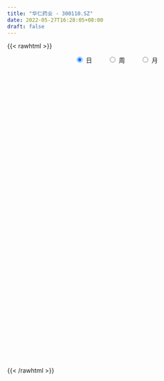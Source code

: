 ```yaml
---
title: "华仁药业 - 300110.SZ"
date: 2022-05-27T16:28:05+08:00
draft: false
---
```

{{< rawhtml >}}
    <div style="text-align: center">
        <label style="padding: 1rem;"><input style="margin-right: .5rem" type="radio" name="period" value="D" checked onclick="period_change(this)">日</label>
        <label style="padding: 1rem;"><input style="margin-right: .5rem" type="radio" name="period" value="W" onclick="period_change(this)">周</label>
        <label style="padding: 1rem;"><input style="margin-right: .5rem" type="radio" name="period" value="M" onclick="period_change(this)">月</label>
    </div>
    <div id="chart" style="height: 700px;"></div> 
    <script type="text/javascript">
        const D_v = [239775.75,204710.22,227188.89,308643.73,123635.54,141781.3,155117.7,233389.6,196494.87,201594.73,168489.38,140549.36,130354.64,120319.96,105411.0,181517.99,66980.59,90058.52,110545.6,130577.46,87090.22,70132.58,77142.86,96427.57,90685.57,78400.15,78555.32,70042.2,133762.0,93387.4,125161.6,304247.5,137841.78,105199.95,115895.4,137356.13,130511.8,77235.9,142925.6,101951.16,223913.22,134092.99,94845.17,138878.55,167305.57,123590.41,103863.52,133780.14,123197.01,87685.61,115266.85,86199.97,114049.59,114629.43,178691.03,106286.46,117092.41,103693.0,82248.5,104875.78,129831.46,102687.55,136971.45,104684.71,137171.1,82965.8,67172.53,128491.4,112661.31,93930.0,117879.87,110020.15,118483.53,94349.36,116143.75,96711.34,104625.41,134899.73,133218.69,129426.0,229822.1,365395.32,193374.78,142348.24,165680.97,97794.54,219706.17,125885.76,243194.96,190276.25,119979.78,163674.54,82328.18,114815.61,71897.67,97042.77,238252.0,211790.65,163772.49,95345.4,112381.86,107987.0,83810.14,108853.21,82978.99,84285.29,83912.88,106699.0,170908.35,103212.02,60932.43,77894.89,90902.65,68305.41,59548.04,67281.87,75845.75,75290.11,74033.21,72766.74,75354.19,147889.16,159832.36,287887.23,144593.63,99371.73,81123.97,87195.92,95850.79,144346.48,90071.43,199620.97,143589.39,97863.0,113716.4,79215.9,102682.5,90412.47,86527.99,71982.59,66693.14,66646.0,72655.0,81305.65,84898.82,98085.32,196073.96,205031.55,332876.62,172643.05,668019.4300000001,808125.0699999999,501993.99,496362.53,485702.48,634195.9399999999,745302.66,546395.48,431351.34,376468.46,305579.93,431845.19,400059.69,365574.47,760201.6,762010.8199999999,581734.41,251145.58,377620.07,284794.35,211651.13,217514.82,152064.79,167453.0,138605.0,145537.29,136965.13,196235.01,205592.12,207904.62,150550.09,120895.24,133938.24,150754.08,116167.24,208325.92,171990.82,182158.97,314377.53,202394.75,155729.36,117519.68,202884.61,232903.95,295938.11,190002.5,227197.49,240278.93,230745.69,201358.57,227562.64,220107.04,226424.58,318727.96,392109.06,549159.36,328115.48,286137.24,797003.6800000001,638615.65,351480.17,414333.0,336196.33,577795.6,415114.44,377630.93,306259.41,321672.34,225410.85,182608.71,195233.5,220105.21,215867.67,135568.42,132264.42,153937.99,253682.87,145411.87,315150.89,186367.77,173181.61,136005.57,197388.2,108947.36,90464.39,128348.41,128014.0,168232.6,131116.59,123082.11,126387.47,106212.86,89711.77,107008.36,121206.96,144144.24,185560.6,92161.0,90533.96,88942.0]
const D_histogram = [0.0,-0.008277151,-0.0155650482,-0.0313561215,-0.0362996111,-0.0360166952,-0.0317525345,-0.0200451394,-0.0188866569,-0.0090797629,-0.002622762,-0.0030523911,-0.0071307709,-0.0120024793,-0.0132596318,-0.0210896003,-0.0242844587,-0.0249894678,-0.0272308568,-0.0213211842,-0.0201364332,-0.0187384998,-0.0140466379,-0.0055896154,0.0009676856,0.005988328,0.0104071602,0.0141934268,0.0205432648,0.0185475588,0.0203178451,0.026862179,0.0283363848,0.0252145145,0.0186799208,0.0179643966,0.0106818909,0.0079370393,0.0113529842,0.0152345686,0.0210843349,0.0201548901,0.0168936828,0.0180470156,0.0110167013,0.0094112932,0.0055252293,-0.0015137146,-0.0082418496,-0.0163182206,-0.0298844838,-0.0333488935,-0.027033155,-0.0186859364,-0.0062695281,0.0023171806,0.0093244502,0.0092095833,0.0122738499,0.015865774,0.020840321,0.0238204893,0.0272546327,0.0249875867,0.0160181531,0.0128541262,0.0096363224,0.0001497652,-0.0025581392,-0.0046985919,-0.0006168719,0.0001322777,-0.0050759961,-0.0079900823,-0.0124861271,-0.0132423279,-0.0141373502,-0.0105730063,-0.0037381922,0.0003294806,0.0094687209,0.0187333396,0.0205282364,0.0226057899,0.0189564853,0.0169712071,0.0167324759,0.0137337645,0.018703696,0.0200687607,0.0133134753,-0.0020367691,-0.0098394836,-0.0226909215,-0.0271323877,-0.0228170943,-0.0138256202,-0.0048957498,0.0035385485,0.0054684371,0.0025696795,-0.0006567726,-0.0039179845,-0.0095738016,-0.0151358497,-0.0152076427,-0.0156288852,-0.0142969224,-0.0221141487,-0.0294621252,-0.027129169,-0.0219797393,-0.0223047871,-0.0202496648,-0.0154879246,-0.0111585769,-0.0060254099,0.0006325726,0.0059812859,0.009577177,0.0112259256,0.019838523,0.0233847505,0.0305362206,0.0273775409,0.0242416096,0.0212290758,0.0184034217,0.0138865506,0.0155347321,0.0145434756,0.0195748059,0.0210526683,0.0195396539,0.0136340893,0.0097211003,0.0008582218,-0.006815441,-0.0101350436,-0.0111666632,-0.0100465125,-0.0095280259,-0.0087539378,-0.0084784471,-0.0072342319,-0.0054315746,-0.0014464852,0.0056154321,0.0135846727,0.0114630569,0.0222470789,0.0443331426,0.0441645029,0.0439951128,0.0462865648,0.0524475135,0.0631439886,0.0536424167,0.0478113423,0.0310758581,0.0204375308,0.0192372938,0.0169517988,0.0070473147,0.0120158424,0.0151696378,-0.0021592069,-0.0167347828,-0.0313351521,-0.0387325004,-0.0513499004,-0.0722042557,-0.0790946413,-0.0881783825,-0.081367123,-0.0717847332,-0.056336929,-0.0378941928,-0.0267510178,-0.0302788885,-0.0293466286,-0.0268771821,-0.0222360975,-0.0215318982,-0.0181776888,-0.0088296706,-0.007043766,-0.0024170938,-0.0064577387,-0.0048553512,-0.0010653072,0.0032614886,0.0102431652,0.0172231791,0.0212442854,0.0193225327,0.0060744931,-0.0072102383,-0.0025743569,0.0041221912,0.004729943,-0.0074557575,-0.0091354126,-0.0034830336,0.0103056138,0.0316384874,0.0360878685,0.0360212744,0.0489999618,0.0521323646,0.0462575744,0.0451506123,0.0393290341,0.0352352004,0.0215095779,0.0190100245,0.0095945708,-0.0055984595,-0.0255180891,-0.0313434627,-0.0394451955,-0.0408009766,-0.0460607562,-0.0501958952,-0.0488277173,-0.049076014,-0.0591470883,-0.0664158425,-0.089902864,-0.0997828636,-0.0952834812,-0.0932772549,-0.0723046101,-0.0525041617,-0.0381857876,-0.0190325583,-0.00355319,0.0030765279,0.0133775533,0.0215801363,0.0254355712,0.0250298637,0.0270229873,0.0278008717,0.0296274558,0.0351389482,0.0253602902,0.0236836435,0.0245663868,0.0231219798]
const D_fast = [0.0,-0.0103464387,-0.021525598,-0.0451557017,-0.0591740941,-0.067895352,-0.0715693249,-0.0648732146,-0.0684363963,-0.0608994431,-0.0550981327,-0.0562908596,-0.0621519321,-0.0700242603,-0.0745963208,-0.0876986893,-0.0969646625,-0.1039170384,-0.1129661417,-0.1123867651,-0.1162361224,-0.1195228139,-0.1183426115,-0.1112829929,-0.1044837704,-0.097966046,-0.0909454238,-0.0836108005,-0.0721251463,-0.0694839625,-0.062634215,-0.0493743363,-0.0408160343,-0.037634276,-0.0394988895,-0.0357233145,-0.0403353476,-0.0410959393,-0.0348417484,-0.0271515219,-0.0160306718,-0.0119213941,-0.0109591806,-0.0052940939,-0.0095702329,-0.0088228178,-0.0113275744,-0.0187449469,-0.0275335443,-0.0396894705,-0.0607268546,-0.0725284876,-0.0729710379,-0.0692953034,-0.0584462771,-0.0492802733,-0.0399418912,-0.0377543622,-0.0316216332,-0.0240632656,-0.0138786383,-0.0049433476,0.0053044539,0.0092843046,0.0043194092,0.0043689139,0.0035601906,-0.0058889252,-0.0092363644,-0.012551465,-0.0086239631,-0.007841744,-0.0143190169,-0.0192306237,-0.0268482002,-0.030914983,-0.0353443429,-0.0344232506,-0.0285229845,-0.0243729415,-0.012866521,0.0010814326,0.0080083885,0.0157373894,0.0168272062,0.0190847298,0.0230291175,0.0234638473,0.0331097028,0.0394919577,0.036065041,0.0202056044,0.009943019,-0.0085811492,-0.0198057124,-0.0211946926,-0.0156596235,-0.0079536905,0.0013652449,0.0046622428,0.0024059051,-0.0009847402,-0.0052254482,-0.0132747157,-0.0226207263,-0.02649443,-0.0308228938,-0.0330651615,-0.046410925,-0.0611244328,-0.0655737688,-0.065919274,-0.0718205185,-0.0748278124,-0.0739380534,-0.0723983499,-0.0687715354,-0.0619554097,-0.0551113749,-0.0491211896,-0.0446659596,-0.0310937314,-0.0217013164,-0.006915791,-0.0032300855,-0.0003056144,0.0019891207,0.003764322,0.0027190886,0.0082509532,0.0108955655,0.0208205973,0.0275616267,0.0309335258,0.0284364835,0.0269537697,0.0183054466,0.0089279235,0.0030745601,-0.0007487253,-0.0021402028,-0.0040037227,-0.005418119,-0.00726224,-0.0078265829,-0.0073818192,-0.0037583511,0.0047074242,0.016072833,0.0168169814,0.0331627732,0.0663321225,0.0772046085,0.0880339966,0.1018970899,0.1211699169,0.1476523892,0.1515614214,0.1576831826,0.148716663,0.1431877184,0.1467968049,0.1487492595,0.1406066041,0.1485790923,0.1555252972,0.1376566508,0.1188973792,0.0964632219,0.0793827485,0.0539278734,0.0150224542,-0.0116415917,-0.0427699286,-0.0563004498,-0.0646642433,-0.0633006714,-0.0543314834,-0.0498760628,-0.0609736557,-0.0673780529,-0.0716279019,-0.0725458417,-0.0772246169,-0.0784148297,-0.0712742292,-0.071249266,-0.0672268674,-0.0728819469,-0.0724933972,-0.06896968,-0.063827512,-0.0542850441,-0.0429992354,-0.0336670578,-0.0307581773,-0.0424875936,-0.0575748846,-0.0535825925,-0.0458554965,-0.0440652589,-0.0581148989,-0.0620784072,-0.0572967865,-0.0409317357,-0.0116892402,0.001782108,0.0107208326,0.0359495104,0.0521150043,0.0578046078,0.0679852987,0.0719959791,0.0767109454,0.0683627174,0.0706156702,0.0635988592,0.047006214,0.0207070621,0.0070458228,-0.0109172088,-0.022473234,-0.0392482027,-0.0559323155,-0.0667710669,-0.0792883671,-0.1041462135,-0.1280189283,-0.1739816658,-0.2088073814,-0.2281288692,-0.2494419567,-0.2465454644,-0.2398710564,-0.2350991292,-0.2207040395,-0.2061129687,-0.1987141188,-0.1850687051,-0.171471088,-0.1612567603,-0.1554050019,-0.1466561314,-0.1389280291,-0.1296945811,-0.1153983516,-0.1188369371,-0.1145926729,-0.1075683328,-0.103232245]
const D_slow = [0.0,-0.0020692877,-0.0059605498,-0.0137995802,-0.022874483,-0.0318786568,-0.0398167904,-0.0448280752,-0.0495497395,-0.0518196802,-0.0524753707,-0.0532384685,-0.0550211612,-0.058021781,-0.061336689,-0.066609089,-0.0726802037,-0.0789275707,-0.0857352849,-0.0910655809,-0.0960996892,-0.1007843142,-0.1042959736,-0.1056933775,-0.1054514561,-0.1039543741,-0.101352584,-0.0978042273,-0.0926684111,-0.0880315214,-0.0829520601,-0.0762365154,-0.0691524192,-0.0628487905,-0.0581788103,-0.0536877112,-0.0510172385,-0.0490329786,-0.0461947326,-0.0423860904,-0.0371150067,-0.0320762842,-0.0278528635,-0.0233411096,-0.0205869342,-0.018234111,-0.0168528036,-0.0172312323,-0.0192916947,-0.0233712499,-0.0308423708,-0.0391795942,-0.0459378829,-0.050609367,-0.052176749,-0.0515974539,-0.0492663413,-0.0469639455,-0.0438954831,-0.0399290396,-0.0347189593,-0.028763837,-0.0219501788,-0.0157032821,-0.0116987439,-0.0084852123,-0.0060761317,-0.0060386904,-0.0066782252,-0.0078528732,-0.0080070912,-0.0079740217,-0.0092430208,-0.0112405413,-0.0143620731,-0.0176726551,-0.0212069927,-0.0238502442,-0.0247847923,-0.0247024221,-0.0223352419,-0.017651907,-0.0125198479,-0.0068684004,-0.0021292791,0.0021135227,0.0062966416,0.0097300828,0.0144060068,0.019423197,0.0227515658,0.0222423735,0.0197825026,0.0141097722,0.0073266753,0.0016224017,-0.0018340033,-0.0030579408,-0.0021733036,-0.0008061943,-0.0001637745,-0.0003279676,-0.0013074637,-0.0037009141,-0.0074848766,-0.0112867872,-0.0151940085,-0.0187682391,-0.0242967763,-0.0316623076,-0.0384445998,-0.0439395347,-0.0495157314,-0.0545781476,-0.0584501288,-0.061239773,-0.0627461255,-0.0625879823,-0.0610926608,-0.0586983666,-0.0558918852,-0.0509322544,-0.0450860668,-0.0374520117,-0.0306076264,-0.024547224,-0.0192399551,-0.0146390997,-0.011167462,-0.007283779,-0.0036479101,0.0012457914,0.0065089585,0.0113938719,0.0148023943,0.0172326693,0.0174472248,0.0157433645,0.0132096036,0.0104179378,0.0079063097,0.0055243032,0.0033358188,0.001216207,-0.000592351,-0.0019502446,-0.0023118659,-0.0009080079,0.0024881603,0.0053539245,0.0109156942,0.0219989799,0.0330401056,0.0440388838,0.055610525,0.0687224034,0.0845084006,0.0979190047,0.1098718403,0.1176408048,0.1227501876,0.127559511,0.1317974607,0.1335592894,0.13656325,0.1403556594,0.1398158577,0.135632162,0.127798374,0.1181152489,0.1052777738,0.0872267099,0.0674530495,0.0454084539,0.0250666732,0.0071204899,-0.0069637424,-0.0164372906,-0.023125045,-0.0306947672,-0.0380314243,-0.0447507198,-0.0503097442,-0.0556927187,-0.0602371409,-0.0624445586,-0.0642055001,-0.0648097735,-0.0664242082,-0.067638046,-0.0679043728,-0.0670890007,-0.0645282093,-0.0602224146,-0.0549113432,-0.05008071,-0.0485620867,-0.0503646463,-0.0510082356,-0.0499776877,-0.048795202,-0.0506591414,-0.0529429945,-0.0538137529,-0.0512373495,-0.0433277276,-0.0343057605,-0.0253004419,-0.0130504514,-0.0000173603,0.0115470333,0.0228346864,0.0326669449,0.041475745,0.0468531395,0.0516056457,0.0540042884,0.0526046735,0.0462251512,0.0383892855,0.0285279867,0.0183277425,0.0068125535,-0.0057364203,-0.0179433496,-0.0302123531,-0.0449991252,-0.0616030858,-0.0840788018,-0.1090245177,-0.132845388,-0.1561647018,-0.1742408543,-0.1873668947,-0.1969133416,-0.2016714812,-0.2025597787,-0.2017906467,-0.1984462584,-0.1930512243,-0.1866923315,-0.1804348656,-0.1736791188,-0.1667289008,-0.1593220369,-0.1505372998,-0.1441972273,-0.1382763164,-0.1321347197,-0.1263542247]
const D_data = [['2021-05-18', 4.7195, 4.8393, 4.6497, 4.8492],['2021-05-19', 4.8093, 4.7096, 4.6696, 4.8393],['2021-05-20', 4.6896, 4.6696, 4.6497, 4.9191],['2021-05-21', 4.6497, 4.4801, 4.4701, 4.6896],['2021-05-24', 4.51, 4.53, 4.4601, 4.53],['2021-05-25', 4.5399, 4.5499, 4.49, 4.5898],['2021-05-26', 4.5399, 4.5798, 4.52, 4.6397],['2021-05-27', 4.5798, 4.6896, 4.5499, 4.7395],['2021-05-28', 4.6098, 4.5699, 4.5699, 4.6896],['2021-05-31', 4.5898, 4.6896, 4.5499, 4.7295],['2021-06-01', 4.6896, 4.6796, 4.6297, 4.7594],['2021-06-02', 4.6896, 4.5998, 4.5898, 4.7096],['2021-06-03', 4.6198, 4.53, 4.53, 4.6297],['2021-06-04', 4.52, 4.48, 4.46, 4.56],['2021-06-07', 4.48, 4.49, 4.44, 4.53],['2021-06-08', 4.46, 4.36, 4.32, 4.49],['2021-06-09', 4.33, 4.36, 4.33, 4.4],['2021-06-10', 4.37, 4.35, 4.33, 4.38],['2021-06-11', 4.35, 4.29, 4.28, 4.36],['2021-06-15', 4.35, 4.37, 4.31, 4.42],['2021-06-16', 4.35, 4.3, 4.28, 4.36],['2021-06-17', 4.27, 4.28, 4.24, 4.3],['2021-06-18', 4.28, 4.31, 4.24, 4.33],['2021-06-21', 4.28, 4.37, 4.28, 4.4],['2021-06-22', 4.37, 4.37, 4.34, 4.41],['2021-06-23', 4.36, 4.37, 4.34, 4.4],['2021-06-24', 4.39, 4.38, 4.35, 4.4],['2021-06-25', 4.38, 4.39, 4.35, 4.39],['2021-06-28', 4.41, 4.45, 4.37, 4.47],['2021-06-29', 4.45, 4.36, 4.36, 4.46],['2021-06-30', 4.38, 4.41, 4.3, 4.45],['2021-07-01', 4.38, 4.5, 4.37, 4.58],['2021-07-02', 4.5, 4.47, 4.41, 4.54],['2021-07-05', 4.48, 4.42, 4.39, 4.48],['2021-07-06', 4.41, 4.36, 4.33, 4.42],['2021-07-07', 4.4, 4.42, 4.4, 4.48],['2021-07-08', 4.39, 4.32, 4.31, 4.41],['2021-07-09', 4.31, 4.35, 4.3, 4.36],['2021-07-12', 4.36, 4.43, 4.36, 4.46],['2021-07-13', 4.44, 4.46, 4.39, 4.47],['2021-07-14', 4.46, 4.52, 4.42, 4.58],['2021-07-15', 4.51, 4.46, 4.38, 4.51],['2021-07-16', 4.45, 4.43, 4.41, 4.48],['2021-07-19', 4.4, 4.49, 4.38, 4.52],['2021-07-20', 4.43, 4.38, 4.36, 4.47],['2021-07-21', 4.39, 4.43, 4.38, 4.49],['2021-07-22', 4.44, 4.39, 4.37, 4.44],['2021-07-23', 4.4, 4.32, 4.3, 4.42],['2021-07-26', 4.38, 4.28, 4.23, 4.4],['2021-07-27', 4.23, 4.21, 4.2, 4.31],['2021-07-28', 4.18, 4.06, 4.01, 4.18],['2021-07-29', 4.07, 4.11, 4.07, 4.17],['2021-07-30', 4.11, 4.21, 4.06, 4.23],['2021-08-02', 4.17, 4.25, 4.15, 4.26],['2021-08-03', 4.23, 4.34, 4.21, 4.36],['2021-08-04', 4.32, 4.34, 4.29, 4.34],['2021-08-05', 4.34, 4.36, 4.31, 4.39],['2021-08-06', 4.32, 4.29, 4.25, 4.34],['2021-08-09', 4.28, 4.34, 4.26, 4.35],['2021-08-10', 4.32, 4.37, 4.31, 4.38],['2021-08-11', 4.37, 4.42, 4.34, 4.45],['2021-08-12', 4.42, 4.43, 4.38, 4.47],['2021-08-13', 4.43, 4.47, 4.41, 4.5],['2021-08-16', 4.49, 4.42, 4.41, 4.5],['2021-08-17', 4.42, 4.32, 4.28, 4.47],['2021-08-18', 4.32, 4.37, 4.32, 4.4],['2021-08-19', 4.38, 4.36, 4.34, 4.4],['2021-08-20', 4.37, 4.25, 4.2, 4.37],['2021-08-23', 4.25, 4.3, 4.25, 4.32],['2021-08-24', 4.29, 4.29, 4.28, 4.35],['2021-08-25', 4.3, 4.37, 4.25, 4.37],['2021-08-26', 4.37, 4.34, 4.32, 4.4],['2021-08-27', 4.34, 4.25, 4.22, 4.38],['2021-08-30', 4.23, 4.25, 4.23, 4.29],['2021-08-31', 4.25, 4.2, 4.17, 4.26],['2021-09-01', 4.2, 4.22, 4.16, 4.22],['2021-09-02', 4.22, 4.2, 4.17, 4.22],['2021-09-03', 4.2, 4.25, 4.19, 4.27],['2021-09-06', 4.26, 4.31, 4.24, 4.32],['2021-09-07', 4.28, 4.3, 4.25, 4.31],['2021-09-08', 4.3, 4.4, 4.29, 4.41],['2021-09-09', 4.45, 4.46, 4.41, 4.6],['2021-09-10', 4.39, 4.41, 4.37, 4.46],['2021-09-13', 4.42, 4.44, 4.4, 4.47],['2021-09-14', 4.46, 4.38, 4.36, 4.51],['2021-09-15', 4.37, 4.4, 4.35, 4.44],['2021-09-16', 4.41, 4.43, 4.4, 4.52],['2021-09-17', 4.44, 4.4, 4.36, 4.45],['2021-09-22', 4.38, 4.52, 4.36, 4.58],['2021-09-23', 4.52, 4.51, 4.48, 4.57],['2021-09-24', 4.51, 4.41, 4.4, 4.53],['2021-09-27', 4.4, 4.25, 4.25, 4.44],['2021-09-28', 4.26, 4.28, 4.26, 4.33],['2021-09-29', 4.28, 4.15, 4.14, 4.3],['2021-09-30', 4.15, 4.19, 4.15, 4.21],['2021-10-08', 4.23, 4.28, 4.23, 4.32],['2021-10-11', 4.36, 4.36, 4.34, 4.55],['2021-10-12', 4.41, 4.4, 4.3, 4.45],['2021-10-13', 4.39, 4.44, 4.33, 4.45],['2021-10-14', 4.43, 4.39, 4.37, 4.43],['2021-10-15', 4.38, 4.33, 4.3, 4.39],['2021-10-18', 4.33, 4.31, 4.27, 4.33],['2021-10-19', 4.33, 4.29, 4.26, 4.33],['2021-10-20', 4.28, 4.23, 4.21, 4.29],['2021-10-21', 4.22, 4.19, 4.18, 4.27],['2021-10-22', 4.2, 4.23, 4.18, 4.24],['2021-10-25', 4.21, 4.21, 4.16, 4.22],['2021-10-26', 4.2, 4.22, 4.19, 4.25],['2021-10-27', 4.24, 4.07, 4.05, 4.25],['2021-10-28', 4.06, 4.01, 3.99, 4.1],['2021-10-29', 4.02, 4.09, 4.02, 4.1],['2021-11-01', 4.09, 4.12, 4.07, 4.16],['2021-11-02', 4.1, 4.04, 4.01, 4.14],['2021-11-03', 4.05, 4.05, 4.03, 4.08],['2021-11-04', 4.07, 4.08, 4.04, 4.09],['2021-11-05', 4.08, 4.08, 4.06, 4.1],['2021-11-08', 4.09, 4.1, 4.03, 4.12],['2021-11-09', 4.08, 4.14, 4.08, 4.15],['2021-11-10', 4.13, 4.15, 4.09, 4.16],['2021-11-11', 4.14, 4.15, 4.12, 4.17],['2021-11-12', 4.15, 4.14, 4.12, 4.17],['2021-11-15', 4.16, 4.26, 4.13, 4.26],['2021-11-16', 4.24, 4.24, 4.2, 4.32],['2021-11-17', 4.31, 4.33, 4.26, 4.46],['2021-11-18', 4.33, 4.23, 4.23, 4.35],['2021-11-19', 4.2, 4.23, 4.2, 4.25],['2021-11-22', 4.23, 4.23, 4.2, 4.26],['2021-11-23', 4.24, 4.23, 4.2, 4.25],['2021-11-24', 4.23, 4.2, 4.17, 4.23],['2021-11-25', 4.2, 4.28, 4.19, 4.32],['2021-11-26', 4.28, 4.26, 4.21, 4.28],['2021-11-29', 4.26, 4.36, 4.25, 4.37],['2021-11-30', 4.34, 4.35, 4.28, 4.36],['2021-12-01', 4.31, 4.33, 4.31, 4.36],['2021-12-02', 4.32, 4.27, 4.27, 4.35],['2021-12-03', 4.27, 4.28, 4.26, 4.31],['2021-12-06', 4.29, 4.19, 4.19, 4.3],['2021-12-07', 4.22, 4.16, 4.14, 4.25],['2021-12-08', 4.2, 4.18, 4.14, 4.2],['2021-12-09', 4.17, 4.19, 4.16, 4.21],['2021-12-10', 4.18, 4.21, 4.17, 4.21],['2021-12-13', 4.19, 4.2, 4.19, 4.23],['2021-12-14', 4.21, 4.2, 4.18, 4.23],['2021-12-15', 4.2, 4.19, 4.18, 4.22],['2021-12-16', 4.21, 4.2, 4.17, 4.21],['2021-12-17', 4.19, 4.21, 4.17, 4.22],['2021-12-20', 4.2, 4.25, 4.18, 4.35],['2021-12-21', 4.21, 4.32, 4.19, 4.33],['2021-12-22', 4.33, 4.38, 4.27, 4.48],['2021-12-23', 4.35, 4.28, 4.27, 4.39],['2021-12-24', 4.27, 4.48, 4.27, 4.65],['2021-12-27', 4.42, 4.74, 4.41, 4.83],['2021-12-28', 4.67, 4.56, 4.5, 4.67],['2021-12-29', 4.55, 4.6, 4.51, 4.73],['2021-12-30', 4.6, 4.68, 4.52, 4.72],['2021-12-31', 4.62, 4.8, 4.61, 4.91],['2022-01-04', 4.82, 4.96, 4.77, 5.04],['2022-01-05', 4.9, 4.77, 4.69, 4.9],['2022-01-06', 4.77, 4.83, 4.68, 4.92],['2022-01-07', 4.81, 4.68, 4.66, 4.83],['2022-01-10', 4.69, 4.72, 4.63, 4.82],['2022-01-11', 4.72, 4.84, 4.72, 4.94],['2022-01-12', 4.84, 4.85, 4.78, 4.94],['2022-01-13', 4.82, 4.75, 4.73, 4.89],['2022-01-14', 4.71, 4.95, 4.7, 5.01],['2022-01-17', 5.12, 4.98, 4.88, 5.29],['2022-01-18', 4.88, 4.71, 4.68, 4.95],['2022-01-19', 4.66, 4.67, 4.63, 4.73],['2022-01-20', 4.77, 4.59, 4.58, 4.83],['2022-01-21', 4.55, 4.61, 4.51, 4.7],['2022-01-24', 4.56, 4.47, 4.43, 4.59],['2022-01-25', 4.42, 4.24, 4.2, 4.47],['2022-01-26', 4.25, 4.29, 4.25, 4.32],['2022-01-27', 4.27, 4.16, 4.15, 4.35],['2022-01-28', 4.21, 4.29, 4.18, 4.32],['2022-02-07', 4.35, 4.31, 4.27, 4.38],['2022-02-08', 4.31, 4.4, 4.29, 4.4],['2022-02-09', 4.4, 4.49, 4.36, 4.5],['2022-02-10', 4.49, 4.45, 4.41, 4.55],['2022-02-11', 4.42, 4.26, 4.25, 4.43],['2022-02-14', 4.25, 4.28, 4.25, 4.39],['2022-02-15', 4.28, 4.28, 4.26, 4.34],['2022-02-16', 4.31, 4.3, 4.27, 4.33],['2022-02-17', 4.29, 4.24, 4.23, 4.3],['2022-02-18', 4.22, 4.26, 4.2, 4.27],['2022-02-21', 4.25, 4.35, 4.25, 4.37],['2022-02-22', 4.34, 4.27, 4.25, 4.34],['2022-02-23', 4.29, 4.31, 4.27, 4.34],['2022-02-24', 4.3, 4.19, 4.16, 4.39],['2022-02-25', 4.24, 4.24, 4.22, 4.33],['2022-02-28', 4.31, 4.27, 4.17, 4.31],['2022-03-01', 4.27, 4.29, 4.26, 4.3],['2022-03-02', 4.27, 4.35, 4.25, 4.37],['2022-03-03', 4.38, 4.39, 4.36, 4.42],['2022-03-04', 4.39, 4.39, 4.35, 4.49],['2022-03-07', 4.4, 4.33, 4.3, 4.43],['2022-03-08', 4.32, 4.15, 4.14, 4.34],['2022-03-09', 4.15, 4.07, 3.89, 4.18],['2022-03-10', 4.13, 4.26, 4.12, 4.26],['2022-03-11', 4.23, 4.31, 4.16, 4.34],['2022-03-14', 4.32, 4.25, 4.24, 4.38],['2022-03-15', 4.25, 4.05, 4.04, 4.26],['2022-03-16', 4.11, 4.13, 3.92, 4.14],['2022-03-17', 4.18, 4.22, 4.11, 4.33],['2022-03-18', 4.24, 4.37, 4.2, 4.39],['2022-03-21', 4.38, 4.57, 4.38, 4.57],['2022-03-22', 4.58, 4.45, 4.4, 4.58],['2022-03-23', 4.44, 4.43, 4.39, 4.48],['2022-03-24', 4.39, 4.66, 4.38, 4.73],['2022-03-25', 4.64, 4.62, 4.59, 4.74],['2022-03-28', 4.58, 4.54, 4.49, 4.64],['2022-03-29', 4.56, 4.62, 4.48, 4.68],['2022-03-30', 4.54, 4.58, 4.5, 4.63],['2022-03-31', 4.52, 4.61, 4.5, 4.78],['2022-04-01', 4.55, 4.47, 4.41, 4.59],['2022-04-06', 4.48, 4.59, 4.47, 4.68],['2022-04-07', 4.58, 4.49, 4.47, 4.7],['2022-04-08', 4.48, 4.36, 4.26, 4.5],['2022-04-11', 4.34, 4.2, 4.16, 4.34],['2022-04-12', 4.18, 4.29, 4.14, 4.3],['2022-04-13', 4.26, 4.2, 4.16, 4.28],['2022-04-14', 4.22, 4.23, 4.2, 4.31],['2022-04-15', 4.23, 4.13, 4.11, 4.25],['2022-04-18', 4.12, 4.08, 4.03, 4.13],['2022-04-19', 4.09, 4.1, 4.07, 4.14],['2022-04-20', 4.09, 4.04, 4.02, 4.12],['2022-04-21', 4.04, 3.84, 3.84, 4.05],['2022-04-22', 3.84, 3.77, 3.74, 3.86],['2022-04-25', 3.73, 3.41, 3.39, 3.73],['2022-04-26', 3.4, 3.4, 3.34, 3.52],['2022-04-27', 3.37, 3.47, 3.29, 3.48],['2022-04-28', 3.46, 3.36, 3.34, 3.49],['2022-04-29', 3.41, 3.57, 3.41, 3.61],['2022-05-05', 3.57, 3.59, 3.52, 3.63],['2022-05-06', 3.51, 3.55, 3.5, 3.6],['2022-05-09', 3.55, 3.65, 3.55, 3.66],['2022-05-10', 3.63, 3.66, 3.58, 3.68],['2022-05-11', 3.66, 3.58, 3.56, 3.72],['2022-05-12', 3.55, 3.65, 3.55, 3.66],['2022-05-13', 3.66, 3.66, 3.61, 3.71],['2022-05-16', 3.69, 3.63, 3.61, 3.71],['2022-05-17', 3.65, 3.58, 3.53, 3.66],['2022-05-18', 3.58, 3.61, 3.58, 3.63],['2022-05-19', 3.57, 3.6, 3.54, 3.61],['2022-05-20', 3.61, 3.62, 3.6, 3.66],['2022-05-23', 3.64, 3.69, 3.63, 3.7],['2022-05-24', 3.69, 3.49, 3.48, 3.7],['2022-05-25', 3.46, 3.56, 3.46, 3.57],['2022-05-26', 3.61, 3.59, 3.52, 3.62],['2022-05-27', 3.58, 3.56, 3.54, 3.61]]
const W_v = [421889.45,337249.63,466786.94,392437.99,403282.04,672887.26,499294.82,331510.05,416179.67,279181.43,406389.16,380262.71,521686.59,718013.26,444727.74,465875.66,460876.0700000001,720233.6100000001,393381.37,287655.65,251659.47,195825.06,528211.28,291992.81,235699.43,306578.35,318020.83,287768.77,334934.12,936.0,11644.0,51815.0,8272321.3099999996,5168211.4800000004,6429330.3500000006,4124574.9399999999,2478970.8100000001,1489181.53,1461434.1700000002,1720748.4199999999,1039868.4300000002,593405.37,1756249.1899999999,1174514.5600000001,1015800.33,1184012.6499999999,869170.88,651752.28,1036225.6699999999,538764.09,591824.04,716412.98,364247.04,683553.87,440960.78,241174.12,189256.77,160314.54,168434.01,388580.78,338076.23,258629.62,348846.6,276294.84,753429.09,1520707.0700000001,1444842.1199999999,1405064.0499999998,2394111.9400000004,1248650.8500000001,764532.8300000001,806780.38,1918248.4700000002,652900.26,694175.6799999999,291166.92,714449.08,601710.3100000001,496124.73,434800.28,619530.55,879221.3199999999,1657496.3799999999,2038088.7599999998,1502731.2000000002,1256407.1700000002,3171113.7400000002,7978908.7999999998,8103237.9799999995,6950734.2399999993,4002400.7599999998,1354457.3199999998,4900709.4699999997,3070556.9100000001,2227739.27,2213449.5099999998,1848725.8200000001,2138483.1200000001,1911986.46,1881067.3399999999,1352061.23,1391097.8300000001,1028762.78,776520.13,989229.5499999999,733489.0600000001,721764.5999999999,1353674.6200000001,4570248.0099999998,1586759.22,2821684.5300000003,1411997.5099999998,871767.63,99707.5,818649.45,564982.15,423335.71,506943.79,344049.44,393158.02,610250.5499999999,303951.6799999999,240193.65,292058.4,1429939.52,897223.6599999999,583731.15,775299.1899999999,678458.8300000001,1198285.2,4067048.48,1644121.95,1325175.3399999999,2615024.6200000001,3511610.8799999999,3140373.3700000001,1320690.3599999999,795834.2799999999,725971.75,663685.8999999999,1465000.75,1000139.21,414421.64,238046.7,330309.7500000001,332762.0,250735.43,333617.68,328482.91,611448.78,298611.51,735896.28,1995676.28,1685321.27,1021908.3600000001,1294592.7,2520473.02,1506674.6000000001,934484.0600000002,2847043.54,5841077.5899999999,6478088.7299999995,3362413.4199999999,3056664.3300000001,1009134.71,275066.79,2773436.7800000003,2061620.4700000002,3967636.2799999998,2830858.6999999997,2333910.25,922190.6600000001,776322.23,773444.78,787072.0600000001,1426124.8799999999,1229308.8,645651.37,946763.92,704071.24,635713.58,499276.21,555929.88,325414.76,257675.71,660267.4300000001,454962.4299999999,477514.9300000001,625965.35,619115.5800000001,450696.86,849848.09,815648.95,1115804.1899999999,1770535.28,909372.1799999999,1751023.4099999999,1241500.3399999999,850419.01,761308.0699999999,554513.7,364943.12,414110.8100000001,794400.28,566199.1799999999,697728.14,667418.1900000001,526399.0299999999,620392.33,556614.74,520485.54,552974.86,546729.59,1051236.8900000001,751415.6799999999,553450.99,432716.0,97042.77,821542.4,467914.63,525664.6800000001,363932.86,373290.0,839574.11,498588.59,634005.66,418298.6900000001,403590.79,1574644.6099999999,2926380.0100000002,2099517.9400000004,2263260.8799999999,2257305.23,887288.74,892234.17,672304.89,1079247.99,1004975.71,1089583.1799999999,1384931.28,2599031.4100000001,2094919.54,1005562.6799999999,1039225.9400000001,820865.5699999999,1008094.04,199411.75,678793.71,550527.42,601341.8]
const W_histogram = [0.0,0.0103958974,0.0513790775,0.0780678086,0.1122804551,0.1371171596,0.1517249286,0.1571697099,0.1277586022,0.1215491524,0.1129550282,0.100876743,0.1056271292,0.1149600762,0.1439319666,0.1454778149,0.1717129076,0.1968631508,0.2173773771,0.2290371095,0.2241475614,0.2157527368,0.1673163788,0.1194892473,0.1312552145,0.1438467765,0.1762363689,0.177849577,0.1547560978,0.0363054788,-0.2595864044,-0.5475203342,-0.761321756,-0.8258409119,-0.828606439,-0.840288977,-0.7827530321,-0.7239204284,-0.6619312395,-0.5990854333,-0.5325965465,-0.4572953536,-0.3680674321,-0.29280082,-0.2384082621,-0.2183609703,-0.182537211,-0.1401759719,-0.0735437939,-0.0246740959,0.0181256056,0.0775485145,0.1087692732,0.1450370107,0.1487958575,0.1568824667,0.1517498398,0.1515097728,0.1445393712,0.1460032441,0.1435180643,0.1566510077,0.1627518718,0.1505122377,0.0936352529,0.0506624594,0.0286377329,0.0258801275,0.0561016746,0.0604881667,0.0672422541,0.0768683697,0.080039645,0.0819754556,0.0721208347,0.0684769641,0.0712816142,0.0790885541,0.0774435999,0.068533277,0.0761909946,0.0911373564,0.1184932303,0.1399380787,0.1518123251,0.1655581713,0.2531906896,0.3813312334,0.4597686279,0.5214534418,0.4634911587,0.3697369432,0.2942141319,0.196820202,0.0992008192,0.0258915115,-0.0473250482,-0.0988727493,-0.109303172,-0.1234540403,-0.1332338511,-0.1445183678,-0.1476181138,-0.1533532462,-0.1588200481,-0.1641018986,-0.1628988578,-0.1166711468,-0.086933879,-0.0574698763,-0.013700119,0.0037345459,-0.0127755919,-0.0255248454,-0.0161343819,-0.0206366228,-0.0195938052,-0.0277851754,-0.0304736738,-0.0288645107,-0.0201385144,-0.0143513904,-0.0106705737,-0.0084849656,0.0149086965,0.0230144996,0.0337605097,0.0417175469,0.035978181,0.0371190802,0.0640238841,0.0667706011,0.0636136851,0.084084567,0.1149283938,0.0849627013,0.0493902406,0.017135649,-0.0113875831,-0.0227066083,-0.0156156025,-0.0259056087,-0.0337851364,-0.0352156707,-0.0413450286,-0.0506804405,-0.0550323082,-0.0508079937,-0.0464129695,-0.0299293469,-0.0187709195,-0.0076697037,0.0187536969,0.0234223598,0.0224346024,0.0452863167,0.0607574702,0.0591978586,0.050733205,0.0694691604,0.1626916604,0.1789039964,0.1767970553,0.1431766359,0.1090645618,0.0933764377,0.1095908474,0.084202236,0.0930994481,0.0680458137,0.0292397121,-0.0085795585,-0.0437781992,-0.0613813525,-0.1070027098,-0.101332699,-0.1196188165,-0.1268511124,-0.1411329927,-0.1511177093,-0.1416250785,-0.1583068862,-0.1691438668,-0.1619940169,-0.135298809,-0.112083755,-0.0850107062,-0.0707529755,-0.0460131648,-0.0330878963,-0.0300780522,-0.006626248,0.0144095419,0.0232483253,0.052580061,0.061892086,0.0784102897,0.0633774283,0.0572285222,0.0453717737,0.0240674507,0.0113052338,0.0083693528,0.0117272572,0.0060636958,0.0077922601,0.0019203351,-0.0084119902,-0.0088538417,0.0033285729,-0.0027496414,-0.0059084811,-0.0070584551,0.0033378863,0.0095696307,0.01411895,0.0026650326,0.0015584312,0.0044390785,0.0000850805,-0.0111281097,-0.0177310352,-0.0165905507,-0.0087040898,-0.0008120244,0.0060335129,0.0061069108,0.006385133,0.0239933665,0.0546768599,0.063742802,0.0835276361,0.069874559,0.0370960589,0.0124709905,-0.0038666722,-0.0154210427,-0.0124874884,-0.0152765666,-0.0125369805,0.005678182,0.0070982599,0.0004535895,-0.0185567378,-0.0525750683,-0.0838861719,-0.1001806852,-0.0976842771,-0.0928909566,-0.0879738858]
const W_fast = [0.0,0.0129948718,0.0668228212,0.1130285045,0.1753112648,0.2344272592,0.2869662604,0.3317034691,0.334232012,0.3584098503,0.3780544831,0.3911953837,0.4223525521,0.4604255182,0.5253804003,0.5632957022,0.632459022,0.7068250528,0.7816836234,0.8506026331,0.9017499754,0.9472933351,0.9406860717,0.922731252,0.9673110229,1.015864279,1.0923129636,1.138388566,1.1539841113,1.044609862,0.6838213776,0.2590073642,-0.1451244966,-0.4161038804,-0.6260210173,-0.8477757995,-0.9859281127,-1.108075616,-1.211569237,-1.2984947891,-1.365155039,-1.4041776844,-1.406966621,-1.4049002139,-1.4101097215,-1.4446526723,-1.4544632157,-1.4471459696,-1.39889974,-1.356198566,-1.3088674631,-1.2300574256,-1.1716443487,-1.0991173585,-1.0581595473,-1.0108523214,-0.9780474884,-0.9404101122,-0.9112456709,-0.873280987,-0.8398866508,-0.7875909555,-0.7408021234,-0.7154136981,-0.7488818697,-0.7791890484,-0.7940543416,-0.7903419151,-0.7460949494,-0.7265864156,-0.7030217647,-0.6741785566,-0.6509973701,-0.6285676956,-0.6203921079,-0.6069167374,-0.5862916837,-0.5587126054,-0.5409966596,-0.5327736632,-0.506068197,-0.4683374961,-0.4113583146,-0.3549289465,-0.3051016189,-0.2499662298,-0.0990360391,0.124437313,0.3178168645,0.5098650389,0.5677755454,0.5664555657,0.5644862874,0.5162974079,0.4434782299,0.3766418001,0.2915939784,0.2153280899,0.1775718742,0.1325574959,0.0894692223,0.0420551136,0.0020508392,-0.0420226048,-0.0871944186,-0.1335017438,-0.1730234175,-0.1559634932,-0.1479596951,-0.1328631615,-0.092518434,-0.0741501326,-0.0938541684,-0.1129846333,-0.1076277652,-0.1172891618,-0.1211447956,-0.1362824596,-0.1465893764,-0.152196341,-0.1485049733,-0.1463056969,-0.1452925236,-0.1452281569,-0.1181073207,-0.1042478928,-0.0850617553,-0.0666753312,-0.0634201519,-0.0529994826,-0.0100887078,0.0093506595,0.0220971649,0.0635891885,0.1231651137,0.1144400966,0.091215196,0.0632445167,0.0318743888,0.0148787116,0.0180658167,0.0012994083,-0.0150264035,-0.0252608555,-0.0417264704,-0.0637319925,-0.0818419372,-0.0903196211,-0.0975278393,-0.0885265534,-0.0820608559,-0.072877066,-0.0417652413,-0.0312409884,-0.0266200952,0.0075531982,0.0382137193,0.0514535724,0.05567222,0.0917754656,0.2256708806,0.2866092157,0.3287015384,0.3308752781,0.3240293444,0.3316853297,0.3752974513,0.3709593989,0.403131473,0.395089292,0.3635931184,0.3236289582,0.2774857677,0.2445372763,0.1721652415,0.1525020775,0.1043112559,0.0653661819,0.0158010535,-0.0319630905,-0.0578767293,-0.1141352586,-0.1672582059,-0.2006068602,-0.2077363546,-0.2125422393,-0.206721867,-0.2101523803,-0.1969158607,-0.1922625663,-0.1967722352,-0.174976993,-0.1503388176,-0.1356879529,-0.0932112019,-0.0684261554,-0.0323053793,-0.0314938837,-0.0233356592,-0.0238494643,-0.0391369246,-0.0490728331,-0.0499163758,-0.0436266572,-0.0477742946,-0.0440976653,-0.0494895066,-0.0619248294,-0.0645801413,-0.0515655834,-0.0583312081,-0.0629671681,-0.0658817559,-0.0546509429,-0.0460267909,-0.037947734,-0.0487353933,-0.0494523869,-0.04546197,-0.0497946979,-0.0637899155,-0.0748255997,-0.0778327529,-0.0721223145,-0.0644332552,-0.0560793397,-0.054479214,-0.0526047085,-0.0289981335,0.015354575,0.0403562175,0.0810229606,0.0848385233,0.0613340379,0.0398267171,0.0225223863,0.0071127552,0.0069244374,0.0003162176,-0.0000784415,0.0195562666,0.0227509095,0.0162196364,-0.0074298754,-0.0545919729,-0.1068746195,-0.1482143042,-0.1701389653,-0.188568384,-0.2056447846]
const W_slow = [0.0,0.0025989744,0.0154437437,0.0349606959,0.0630308097,0.0973100996,0.1352413317,0.1745337592,0.2064734098,0.2368606979,0.2650994549,0.2903186407,0.316725423,0.345465442,0.3814484337,0.4178178874,0.4607461143,0.509961902,0.5643062463,0.6215655237,0.677602414,0.7315405982,0.7733696929,0.8032420047,0.8360558084,0.8720175025,0.9160765947,0.960538989,0.9992280134,1.0083043831,0.943407782,0.8065276985,0.6161972595,0.4097370315,0.2025854217,-0.0074868225,-0.2031750806,-0.3841551877,-0.5496379975,-0.6994093558,-0.8325584925,-0.9468823309,-1.0388991889,-1.1120993939,-1.1717014594,-1.226291702,-1.2719260047,-1.3069699977,-1.3253559462,-1.3315244701,-1.3269930687,-1.3076059401,-1.2804136218,-1.2441543691,-1.2069554048,-1.1677347881,-1.1297973281,-1.091919885,-1.0557850421,-1.0192842311,-0.9834047151,-0.9442419631,-0.9035539952,-0.8659259358,-0.8425171226,-0.8298515077,-0.8226920745,-0.8162220426,-0.802196624,-0.7870745823,-0.7702640188,-0.7510469264,-0.7310370151,-0.7105431512,-0.6925129425,-0.6753937015,-0.6575732979,-0.6378011594,-0.6184402595,-0.6013069402,-0.5822591916,-0.5594748525,-0.5298515449,-0.4948670252,-0.4569139439,-0.4155244011,-0.3522267287,-0.2568939204,-0.1419517634,-0.011588403,0.1042843867,0.1967186225,0.2702721555,0.319477206,0.3442774108,0.3507502886,0.3389190266,0.3142008393,0.2868750463,0.2560115362,0.2227030734,0.1865734814,0.149668953,0.1113306414,0.0716256294,0.0306001548,-0.0101245597,-0.0392923464,-0.0610258161,-0.0753932852,-0.078818315,-0.0778846785,-0.0810785765,-0.0874597878,-0.0914933833,-0.096652539,-0.1015509903,-0.1084972842,-0.1161157026,-0.1233318303,-0.1283664589,-0.1319543065,-0.1346219499,-0.1367431913,-0.1330160172,-0.1272623923,-0.1188222649,-0.1083928782,-0.0993983329,-0.0901185629,-0.0741125918,-0.0574199416,-0.0415165203,-0.0204953785,0.0082367199,0.0294773953,0.0418249554,0.0461088677,0.0432619719,0.0375853198,0.0336814192,0.027205017,0.0187587329,0.0099548152,-0.0003814419,-0.013051552,-0.0268096291,-0.0395116275,-0.0511148698,-0.0585972066,-0.0632899364,-0.0652073623,-0.0605189381,-0.0546633482,-0.0490546976,-0.0377331184,-0.0225437509,-0.0077442862,0.004939015,0.0223063051,0.0629792202,0.1077052193,0.1519044832,0.1876986421,0.2149647826,0.238308892,0.2657066039,0.2867571629,0.3100320249,0.3270434783,0.3343534063,0.3322085167,0.3212639669,0.3059186288,0.2791679513,0.2538347766,0.2239300724,0.1922172943,0.1569340461,0.1191546188,0.0837483492,0.0441716276,0.0018856609,-0.0386128433,-0.0724375456,-0.1004584843,-0.1217111608,-0.1393994047,-0.1509026959,-0.15917467,-0.166694183,-0.168350745,-0.1647483595,-0.1589362782,-0.145791263,-0.1303182415,-0.110715669,-0.094871312,-0.0805641814,-0.069221238,-0.0632043753,-0.0603780669,-0.0582857287,-0.0553539144,-0.0538379904,-0.0518899254,-0.0514098416,-0.0535128392,-0.0557262996,-0.0548941564,-0.0555815667,-0.057058687,-0.0588233008,-0.0579888292,-0.0555964215,-0.052066684,-0.0514004259,-0.0510108181,-0.0499010485,-0.0498797783,-0.0526618058,-0.0570945646,-0.0612422022,-0.0634182247,-0.0636212308,-0.0621128526,-0.0605861249,-0.0589898416,-0.0529915,-0.039322285,-0.0233865845,-0.0025046755,0.0149639643,0.024237979,0.0273557266,0.0263890586,0.0225337979,0.0194119258,0.0155927841,0.012458539,0.0138780845,0.0156526495,0.0157660469,0.0111268624,-0.0020169046,-0.0229884476,-0.0480336189,-0.0724546882,-0.0956774274,-0.1176708988]
const W_data = [['2017-07-14', 7.7202, 8.0548, 7.6344, 8.2177],['2017-07-21', 8.0204, 8.2177, 7.8232, 8.2949],['2017-07-28', 8.2092, 8.7667, 8.1834, 8.9126],['2017-08-04', 8.7582, 8.8268, 8.6552, 9.0241],['2017-08-11', 8.7153, 9.1699, 8.7153, 9.4272],['2017-08-18', 9.1785, 9.3243, 9.1699, 9.9076],['2017-08-25', 9.3243, 9.4358, 8.7582, 9.5302],['2017-09-01', 9.4015, 9.5216, 9.2385, 9.7446],['2017-09-08', 9.4873, 9.1613, 8.6981, 9.5902],['2017-09-15', 9.0069, 9.4873, 9.0069, 9.513],['2017-09-22', 9.4358, 9.5473, 9.0498, 9.6417],['2017-09-29', 9.513, 9.5731, 9.3843, 9.6503],['2017-10-13', 9.4873, 9.8905, 9.2643, 9.9934],['2017-10-20', 9.839, 10.1221, 9.4873, 10.285],['2017-10-27', 10.1135, 10.6282, 10.0191, 10.8083],['2017-11-03', 10.5938, 10.5406, 10.225, 10.7568],['2017-11-10', 10.532, 11.1157, 10.2144, 11.1329],['2017-11-17', 11.0899, 11.459, 10.0084, 11.6565],['2017-11-24', 11.4161, 11.768, 10.9869, 12.0685],['2017-12-01', 11.6736, 12.0084, 11.4161, 12.1715],['2017-12-08', 11.9741, 12.0942, 11.6736, 12.1972],['2017-12-15', 12.0942, 12.2916, 12.0685, 12.3431],['2017-12-22', 12.2916, 11.8968, 11.1586, 12.3002],['2017-12-29', 12.0771, 11.871, 11.6736, 12.0771],['2018-01-05', 11.8367, 12.738, 11.8367, 12.8152],['2018-01-12', 12.7122, 13.047, 12.7037, 13.1757],['2018-01-19', 13.0298, 13.6736, 12.9697, 13.9912],['2018-01-26', 13.7165, 13.6564, 13.5792, 13.7766],['2018-02-02', 13.6736, 13.562, 13.3474, 13.7251],['2018-02-09', 12.2026, 12.2026, 12.2026, 12.2026],['2018-02-14', 10.9814, 8.9033, 8.9033, 10.9814],['2018-02-23', 8.0169, 7.2191, 7.2191, 8.0169],['2018-03-02', 6.5002, 6.3623, 5.9684, 6.6381],['2018-03-09', 6.3623, 6.9138, 6.185, 6.9138],['2018-03-16', 6.9138, 6.8843, 6.6282, 7.5737],['2018-03-23', 6.8646, 6.0767, 6.0767, 7.3472],['2018-03-30', 5.9684, 6.4017, 5.5842, 6.5691],['2018-04-04', 6.3131, 6.0865, 5.929, 6.382],['2018-04-13', 6.0471, 5.8305, 5.8108, 6.1259],['2018-04-20', 5.7615, 5.5842, 5.4365, 5.9684],['2018-04-27', 5.5941, 5.4168, 5.338, 5.6926],['2018-05-04', 5.4365, 5.3873, 5.2297, 5.5252],['2018-05-11', 5.407, 5.535, 5.3577, 5.7714],['2018-05-18', 5.5055, 5.3873, 5.3282, 5.6532],['2018-05-25', 5.4168, 5.101, 5.0911, 5.5557],['2018-06-01', 5.0713, 4.5177, 4.3892, 5.1109],['2018-06-08', 4.498, 4.5276, 4.4387, 4.7056],['2018-06-15', 4.5672, 4.5079, 4.3596, 4.5672],['2018-06-22', 4.4683, 4.8341, 4.063, 4.8835],['2018-06-29', 4.8637, 4.6957, 4.5177, 4.8637],['2018-07-06', 4.7056, 4.6759, 4.3497, 4.8539],['2018-07-13', 4.6561, 5.012, 4.6561, 5.1208],['2018-07-20', 5.0318, 4.7945, 4.6957, 5.0318],['2018-07-27', 4.7056, 4.9626, 4.5474, 5.012],['2018-08-03', 4.9626, 4.6067, 4.409, 4.9923],['2018-08-10', 4.5474, 4.6463, 4.4881, 4.6957],['2018-08-17', 4.5869, 4.4485, 4.4485, 4.6759],['2018-08-24', 4.4485, 4.4584, 4.3991, 4.5573],['2018-08-31', 4.4485, 4.32, 4.2508, 4.5474],['2018-09-07', 4.0828, 4.3793, 4.0531, 4.498],['2018-09-14', 4.3497, 4.3003, 4.2706, 4.5177],['2018-09-21', 4.32, 4.5079, 4.2706, 4.5968],['2018-09-28', 4.4782, 4.4683, 4.2508, 4.6067],['2018-10-12', 4.4189, 4.2212, 4.0531, 4.4584],['2018-10-19', 4.3299, 3.4501, 3.2919, 4.3497],['2018-10-26', 3.4303, 3.2919, 3.1931, 3.6181],['2018-11-02', 3.2919, 3.2919, 3.0349, 3.3018],['2018-11-09', 3.3315, 3.371, 3.282, 3.4797],['2018-11-16', 3.3809, 3.7763, 3.3611, 3.8653],['2018-11-23', 3.7565, 3.4797, 3.4501, 3.8554],['2018-11-30', 3.4797, 3.4797, 3.3908, 3.5786],['2018-12-07', 3.5786, 3.5094, 3.4797, 3.6775],['2018-12-14', 3.46, 3.4204, 3.4007, 3.7961],['2018-12-21', 3.4105, 3.3809, 3.2919, 3.46],['2018-12-28', 3.3908, 3.1733, 3.1239, 3.4204],['2019-01-04', 3.1436, 3.1733, 3.0744, 3.1931],['2019-01-11', 3.203, 3.2128, 3.1733, 3.2722],['2019-01-18', 3.203, 3.2722, 3.1832, 3.2722],['2019-01-25', 3.2722, 3.1436, 3.1338, 3.3117],['2019-02-01', 3.1634, 2.9954, 2.8767, 3.1733],['2019-02-15', 3.0052, 3.1733, 2.9855, 3.2128],['2019-02-22', 3.1931, 3.3117, 3.1931, 3.3809],['2019-03-01', 3.3315, 3.5885, 3.3216, 3.6972],['2019-03-08', 3.6083, 3.6775, 3.5687, 4.0828],['2019-03-15', 3.6577, 3.6972, 3.5786, 3.974],['2019-03-22', 3.6972, 3.8554, 3.6775, 3.9246],['2019-03-29', 3.7961, 5.1702, 3.6577, 5.1702],['2019-04-04', 5.6842, 6.4751, 5.1702, 6.6036],['2019-04-12', 6.396, 6.7222, 6.2873, 8.6203],['2019-04-19', 6.9002, 7.2758, 6.7816, 8.0667],['2019-04-26', 7.2264, 6.1884, 6.0302, 7.345],['2019-04-30', 6.1588, 5.6842, 5.5459, 6.1785],['2019-05-10', 5.5656, 5.7534, 5.1999, 6.4553],['2019-05-17', 5.8523, 5.2493, 5.1405, 5.9116],['2019-05-24', 5.2888, 4.8835, 4.8341, 5.3778],['2019-05-31', 4.9428, 4.8242, 4.7649, 5.2394],['2019-06-06', 4.7748, 4.4683, 4.3695, 4.844],['2019-06-14', 4.4683, 4.3892, 4.32, 4.7451],['2019-06-21', 4.4288, 4.6957, 4.3695, 4.8044],['2019-06-28', 4.7056, 4.5276, 4.4683, 4.844],['2019-07-05', 4.6166, 4.4485, 4.3596, 4.6858],['2019-07-12', 4.4485, 4.2901, 4.1124, 4.4584],['2019-07-19', 4.2503, 4.2603, 4.1309, 4.3698],['2019-07-26', 4.2603, 4.101, 3.9218, 4.2603],['2019-08-02', 4.101, 3.9616, 3.8621, 4.2702],['2019-08-09', 3.9517, 3.8123, 3.7028, 4.0214],['2019-08-16', 3.8422, 3.7526, 3.5834, 3.9119],['2019-08-23', 3.7825, 4.3299, 3.7626, 4.3299],['2019-08-30', 4.2603, 4.2404, 4.1806, 5.0964],['2019-09-06', 4.1906, 4.3299, 4.1806, 4.4693],['2019-09-12', 4.3698, 4.6684, 4.31, 5.0068],['2019-09-20', 4.6684, 4.4892, 4.3698, 4.8077],['2019-09-27', 4.4793, 4.0512, 3.9816, 4.4793],['2019-09-30', 4.0612, 3.9915, 3.9716, 4.0612],['2019-10-11', 4.0015, 4.2304, 3.9816, 4.3698],['2019-10-18', 4.2503, 4.0413, 4.0114, 4.31],['2019-10-25', 4.0413, 4.0711, 3.9816, 4.1508],['2019-11-01', 4.0612, 3.9019, 3.8522, 4.1906],['2019-11-08', 3.9119, 3.9019, 3.8621, 4.0313],['2019-11-15', 3.9019, 3.9119, 3.7825, 3.9517],['2019-11-22', 3.9019, 3.9915, 3.882, 4.1408],['2019-11-29', 3.9816, 3.9616, 3.9019, 4.0313],['2019-12-06', 3.9716, 3.9318, 3.8522, 4.0015],['2019-12-13', 3.9218, 3.9019, 3.8621, 3.9517],['2019-12-20', 3.9019, 4.2205, 3.9019, 4.4793],['2019-12-27', 4.1806, 4.111, 4.0811, 4.2702],['2020-01-03', 4.1209, 4.2005, 4.0214, 4.2702],['2020-01-10', 4.1707, 4.2304, 4.1508, 4.32],['2020-01-17', 4.2105, 4.0811, 4.0512, 4.31],['2020-01-23', 4.111, 4.1707, 4.101, 4.529],['2020-02-07', 3.7626, 4.5987, 3.7626, 5.1063],['2020-02-14', 4.6286, 4.4195, 4.3399, 4.6684],['2020-02-21', 4.3897, 4.3897, 4.2503, 4.529],['2020-02-28', 4.3897, 4.7878, 4.3897, 4.8973],['2020-03-06', 4.8276, 5.1362, 4.6186, 5.1462],['2020-03-13', 5.0864, 4.4593, 4.3698, 5.4945],['2020-03-20', 4.5191, 4.2702, 3.892, 4.6186],['2020-03-27', 4.1607, 4.1607, 4.0015, 4.3299],['2020-04-03', 4.111, 4.0512, 3.9119, 4.2603],['2020-04-10', 4.0811, 4.1508, 4.0512, 4.2901],['2020-04-17', 4.1906, 4.3598, 4.1607, 4.6982],['2020-04-24', 4.4593, 4.1209, 4.091, 4.5688],['2020-04-30', 4.1408, 4.0811, 3.9019, 4.1607],['2020-05-08', 4.0512, 4.111, 4.0214, 4.1408],['2020-05-15', 4.111, 4.0015, 3.9915, 4.1508],['2020-05-22', 4.0214, 3.8814, 3.8515, 4.0311],['2020-05-29', 3.8814, 3.8614, 3.8315, 4.0011],['2020-06-05', 3.8714, 3.9213, 3.8614, 4.061],['2020-06-12', 3.9313, 3.9013, 3.7916, 3.9812],['2020-06-19', 3.9313, 4.071, 3.9213, 4.1508],['2020-06-24', 4.051, 4.051, 3.9712, 4.1009],['2020-07-03', 4.0311, 4.0909, 4.0211, 4.2007],['2020-07-10', 4.1109, 4.3803, 4.0909, 4.5699],['2020-07-17', 4.3803, 4.2007, 4.1508, 4.6098],['2020-07-24', 4.2206, 4.1508, 4.1408, 4.3803],['2020-07-31', 4.1508, 4.53, 4.1109, 4.5499],['2020-08-07', 4.8892, 4.5798, 4.4501, 4.8892],['2020-08-14', 4.52, 4.4501, 4.2705, 4.7994],['2020-08-21', 4.4701, 4.3803, 4.2805, 4.51],['2020-08-28', 4.3803, 4.7994, 4.2805, 5.1885],['2020-09-04', 4.7894, 6.1364, 4.6896, 6.326],['2020-09-11', 5.9867, 5.6175, 4.9989, 7.0344],['2020-09-18', 5.7872, 5.5876, 5.3681, 6.1065],['2020-09-25', 5.5776, 5.2484, 5.2484, 6.1164],['2020-09-30', 5.2783, 5.1885, 5.0089, 5.2982],['2020-10-09', 5.2583, 5.398, 5.2484, 5.4379],['2020-10-16', 5.4379, 5.9169, 5.398, 6.2362],['2020-10-23', 5.9368, 5.4878, 5.428, 6.2162],['2020-10-30', 5.4379, 5.9867, 5.3382, 6.4856],['2020-11-06', 6.1264, 5.6275, 5.5078, 6.2461],['2020-11-13', 5.6874, 5.3681, 5.2184, 6.0865],['2020-11-20', 5.3581, 5.2284, 5.0987, 5.3681],['2020-11-27', 5.2084, 5.0887, 5.0388, 5.3781],['2020-12-04', 5.1087, 5.1685, 5.0288, 5.2384],['2020-12-11', 5.1186, 4.6198, 4.5399, 5.1586],['2020-12-18', 4.6198, 5.1087, 4.5499, 5.3581],['2020-12-25', 5.0388, 4.7195, 4.6597, 5.2384],['2020-12-31', 4.6996, 4.7195, 4.6397, 4.8792],['2021-01-08', 4.7295, 4.49, 4.3903, 4.8193],['2021-01-15', 4.5898, 4.3803, 4.2705, 4.7096],['2021-01-22', 4.3504, 4.52, 4.3504, 4.5798],['2021-01-29', 4.49, 4.061, 3.9911, 4.5],['2021-02-05', 4.071, 3.9313, 3.7916, 4.2007],['2021-02-10', 3.9413, 4.0111, 3.9313, 4.1707],['2021-02-19', 4.061, 4.2206, 4.041, 4.2306],['2021-02-26', 4.2306, 4.2007, 4.1308, 4.4501],['2021-03-05', 4.2107, 4.2905, 4.1907, 4.3404],['2021-03-12', 4.3404, 4.1608, 4.041, 4.3703],['2021-03-19', 4.1508, 4.3304, 4.1109, 4.3803],['2021-03-26', 4.3304, 4.2306, 4.2007, 4.4601],['2021-04-02', 4.2406, 4.1009, 4.071, 4.3404],['2021-04-09', 4.1009, 4.3903, 4.0809, 4.49],['2021-04-16', 4.4002, 4.4601, 4.2107, 4.5],['2021-04-23', 4.4501, 4.3803, 4.3104, 4.6297],['2021-04-30', 4.4102, 4.7495, 4.2905, 4.7794],['2021-05-07', 4.7195, 4.6297, 4.5898, 4.979],['2021-05-14', 4.6397, 4.8293, 4.4601, 5.0488],['2021-05-21', 4.8393, 4.4801, 4.4701, 4.9191],['2021-05-28', 4.51, 4.5699, 4.4601, 4.7395],['2021-06-04', 4.5898, 4.48, 4.46, 4.7594],['2021-06-11', 4.48, 4.29, 4.28, 4.53],['2021-06-18', 4.35, 4.31, 4.24, 4.42],['2021-06-25', 4.28, 4.39, 4.28, 4.41],['2021-07-02', 4.41, 4.47, 4.3, 4.58],['2021-07-09', 4.48, 4.35, 4.3, 4.48],['2021-07-16', 4.36, 4.43, 4.36, 4.58],['2021-07-23', 4.4, 4.32, 4.3, 4.52],['2021-07-30', 4.38, 4.21, 4.01, 4.4],['2021-08-06', 4.17, 4.29, 4.15, 4.39],['2021-08-13', 4.28, 4.47, 4.26, 4.5],['2021-08-20', 4.49, 4.25, 4.2, 4.5],['2021-08-27', 4.25, 4.25, 4.22, 4.4],['2021-09-03', 4.23, 4.25, 4.16, 4.29],['2021-09-10', 4.26, 4.41, 4.24, 4.6],['2021-09-17', 4.42, 4.4, 4.35, 4.52],['2021-09-24', 4.38, 4.41, 4.36, 4.58],['2021-09-30', 4.4, 4.19, 4.14, 4.44],['2021-10-08', 4.23, 4.28, 4.23, 4.32],['2021-10-15', 4.36, 4.33, 4.3, 4.55],['2021-10-22', 4.33, 4.23, 4.18, 4.33],['2021-10-29', 4.21, 4.09, 3.99, 4.25],['2021-11-05', 4.09, 4.08, 4.01, 4.16],['2021-11-12', 4.09, 4.14, 4.03, 4.17],['2021-11-19', 4.16, 4.23, 4.13, 4.46],['2021-11-26', 4.23, 4.26, 4.17, 4.32],['2021-12-03', 4.26, 4.28, 4.25, 4.37],['2021-12-10', 4.29, 4.21, 4.14, 4.3],['2021-12-17', 4.19, 4.21, 4.17, 4.23],['2021-12-24', 4.2, 4.48, 4.18, 4.65],['2021-12-31', 4.42, 4.8, 4.41, 4.91],['2022-01-07', 4.82, 4.68, 4.66, 5.04],['2022-01-14', 4.69, 4.95, 4.63, 5.01],['2022-01-21', 5.12, 4.61, 4.51, 5.29],['2022-01-28', 4.56, 4.29, 4.15, 4.59],['2022-02-11', 4.35, 4.26, 4.25, 4.55],['2022-02-18', 4.25, 4.26, 4.2, 4.39],['2022-02-25', 4.25, 4.24, 4.16, 4.39],['2022-03-04', 4.31, 4.39, 4.17, 4.49],['2022-03-11', 4.4, 4.31, 3.89, 4.43],['2022-03-18', 4.32, 4.37, 3.92, 4.39],['2022-03-25', 4.38, 4.62, 4.38, 4.74],['2022-04-01', 4.58, 4.47, 4.41, 4.78],['2022-04-08', 4.48, 4.36, 4.26, 4.7],['2022-04-15', 4.34, 4.13, 4.11, 4.34],['2022-04-22', 4.12, 3.77, 3.74, 4.14],['2022-04-29', 3.73, 3.57, 3.29, 3.73],['2022-05-06', 3.57, 3.55, 3.5, 3.63],['2022-05-13', 3.55, 3.66, 3.55, 3.72],['2022-05-20', 3.69, 3.62, 3.53, 3.71],['2022-05-27', 3.64, 3.56, 3.46, 3.7]]
const M_v = [827924.25,760589.52,413362.21,746935.5199999999,661578.6799999998,194044.44,195406.77,295794.56,158739.63,89787.21,125519.21,245925.82,218182.91,96618.29,65606.73,406011.02,126417.04,108768.16,209503.21,281437.42,112587.61,204771.02,393834.26,376980.9299999999,327358.91,208151.7,357797.17,221794.97,178182.42,603545.64,294721.38,567120.95,437368.26,1179474.1099999999,622548.51,1657963.6099999999,2069749.1800000002,869637.92,909814.04,696542.8600000001,630453.15,1149157.98,1969926.2899999998,1689927.8899999999,785104.52,1313232.2599999998,1153791.5999999999,2085709.3099999998,1717814.9100000004,2224238.46,2207887.2899999996,1212699.5600000001,1745640.9399999999,1656943.26,811620.2400000001,4294736.5300000003,4624085.0899999999,3309035.5899999994,2355751.6099999999,5206249.3300000001,9114847.6999999974,3042997.7900000005,4866916.75,4693671.4100000001,2842308.0900000003,1166760.1499999999,1869746.1400000001,2088300.8299999996,867473.9399999999,710121.42,963218.8200000001,791656.27,1304153.1900000002,1396006.98,1501325.8700000001,2152927.7100000004,1551120.22,1903137.6200000001,2061252.3300000001,1315748.6199999999,1483001.5,6010749.0099999998,20527054.8800000027,5711232.5499999998,5542130.4500000002,3277764.5700000003,2555643.5800000001,1000534.5699999997,1334133.2300000002,3323400.3199999998,6484232.4700000007,4072104.790000001,2461345.77,2989203.6200000001,8212291.0500000007,28389739.1000000015,12412455.1599999946,7780262.7400000021,5245005.9700000007,7671841.8399999989,6791916.3900000015,2246066.1000000006,1719254.6900000002,3139411.9999999995,2955777.6000000001,9651370.3900000006,9071319.5500000007,3966408.5899999999,1151853.8800000001,1918877.2799999998,6386678.4899999993,8255349.9400000004,19300704.0600000024,9077760.3200000003,6978465.7800000003,4746417.9499999993,2785824.9499999997,1799287.78,2465491.5900000003,4714600.0700000003,4953909.6699999999,2245591.9700000002,2899833.8199999998,2460960.5799999996,3125056.0399999996,1912164.4800000002,2418595.9199999999,5613709.4000000004,7507372.790000001,2799516.4099999997,7602597.3200000003,4288862.6699999999,2030074.6800000002]
const M_histogram = [0.0,-0.034365812,-0.0492011825,-0.0531390348,-0.056868734,-0.081796168,-0.0828554536,-0.0925972239,-0.1040024138,-0.1163236575,-0.1146510609,-0.0865030512,-0.0768114806,-0.089499888,-0.0835716816,-0.075029705,-0.0920892073,-0.1011358298,-0.0856227939,-0.0829928828,-0.0686158592,-0.0472562708,-0.0112619451,0.0148897487,0.0602197844,0.0775129731,0.1051742777,0.0930294228,0.1036100571,0.1504330729,0.1834789776,0.2002189214,0.2181172084,0.2349487526,0.1701387504,0.160130494,0.1407048917,0.1319202328,0.0894024372,0.0776846287,0.0461100028,0.0439596085,0.0861806403,0.0861308521,0.0591503263,0.0568386297,0.0681553286,0.0701878549,0.0599571713,0.0780436746,0.0851453191,0.0767991703,0.0281453726,-0.0058570551,-0.0103478256,0.417398763,0.4414040488,0.3222599698,0.3079700867,0.3944136535,0.3411254437,0.1184858147,0.1650276908,0.2565241494,0.2848410467,0.2226168407,0.1424610941,0.0891815808,0.0302059111,-0.0489922281,-0.120207301,-0.2935181069,-0.331355545,-0.3092645666,-0.2150225076,-0.1095681357,-0.0401381429,0.0655652266,0.2068780227,0.2685188414,0.3919660386,-0.0231105192,-0.2869003789,-0.509267312,-0.6886352442,-0.7588275116,-0.7659092208,-0.7590718596,-0.7068091836,-0.7186797744,-0.6675535447,-0.6165764297,-0.5657025712,-0.4506600328,-0.2492961984,-0.0694327984,-0.0000014095,0.0325285012,0.029945425,0.0453584605,0.0444512051,0.0408871649,0.0503594096,0.0762873974,0.0938486575,0.1463149711,0.1311852723,0.1230980679,0.1036394528,0.1065041898,0.136344035,0.1703864882,0.2125291221,0.2831630153,0.2571508772,0.2089034562,0.1284018687,0.0825506263,0.0498031395,0.0657241926,0.0704049952,0.0536140431,0.0292029093,0.0133540622,0.0036722765,-0.007388539,0.0042573216,0.0416404444,0.0318356353,0.0241664242,0.0411570763,-0.0154488067,-0.0494487934]
const M_fast = [0.0,-0.042957265,-0.0700929311,-0.087315542,-0.1052624248,-0.1506389008,-0.1724120497,-0.205303126,-0.2427089193,-0.2841110775,-0.311101246,-0.3045789992,-0.3140902987,-0.3491536782,-0.3641183922,-0.3743338417,-0.4144156459,-0.4487462258,-0.4546388885,-0.4727571981,-0.4755341392,-0.4659886186,-0.4328097791,-0.4029356482,-0.3425506664,-0.3058792343,-0.2519243604,-0.2408118596,-0.204328711,-0.1198974269,-0.0409817779,0.0258128962,0.0982404854,0.1738092178,0.1515339031,0.1815582702,0.1973088909,0.2215042901,0.2013371038,0.2090404525,0.1889933273,0.1978328352,0.261599027,0.2830819519,0.2708890076,0.2827869685,0.3111424995,0.3307219896,0.3354805987,0.3730780207,0.401465995,0.4123196387,0.3707021842,0.3352354927,0.3281577658,0.8602540451,0.9946103432,0.9560312566,1.0187338952,1.2037808754,1.2357740265,1.0427558512,1.13055465,1.2861821459,1.3857093049,1.3791393091,1.334598836,1.3036147179,1.252190526,1.1607443298,1.0594774316,0.812787099,0.6921107746,0.6368856114,0.6773720434,0.7554343815,0.8148298385,0.9369245147,1.1299568164,1.2587273455,1.4801660523,1.0593118648,0.7237969103,0.3741131492,0.022586406,-0.2373127394,-0.4358717537,-0.6188023574,-0.7432419774,-0.9347825118,-1.0505446682,-1.1537116607,-1.244263445,-1.2418859148,-1.1028461299,-0.9403409295,-0.870909893,-0.830247857,-0.8253445769,-0.7985919264,-0.7883863805,-0.7817286294,-0.7596665323,-0.7146666952,-0.6736432708,-0.5845982143,-0.566931595,-0.5442442825,-0.5377930345,-0.50830225,-0.444376396,-0.3677373208,-0.2724624063,-0.1310377593,-0.0927621782,-0.0887837351,-0.1371848554,-0.1623984413,-0.1826951431,-0.1503430418,-0.1280609905,-0.1314484319,-0.1485588383,-0.1610691699,-0.1698328865,-0.1827408367,-0.1700306457,-0.1222374117,-0.1240833121,-0.125710917,-0.098430996,-0.1588990806,-0.2052612657]
const M_slow = [0.0,-0.008591453,-0.0208917486,-0.0341765073,-0.0483936908,-0.0688427328,-0.0895565962,-0.1127059021,-0.1387065056,-0.16778742,-0.1964501852,-0.218075948,-0.2372788181,-0.2596537901,-0.2805467106,-0.2993041368,-0.3223264386,-0.3476103961,-0.3690160945,-0.3897643152,-0.40691828,-0.4187323477,-0.421547834,-0.4178253969,-0.4027704508,-0.3833922075,-0.3570986381,-0.3338412824,-0.3079387681,-0.2703304999,-0.2244607555,-0.1744060251,-0.119876723,-0.0611395349,-0.0186048473,0.0214277762,0.0566039991,0.0895840573,0.1119346666,0.1313558238,0.1428833245,0.1538732266,0.1754183867,0.1969510997,0.2117386813,0.2259483387,0.2429871709,0.2605341346,0.2755234274,0.2950343461,0.3163206759,0.3355204684,0.3425568116,0.3410925478,0.3385055914,0.4428552822,0.5532062944,0.6337712868,0.7107638085,0.8093672219,0.8946485828,0.9242700365,0.9655269592,1.0296579965,1.1008682582,1.1565224684,1.1921377419,1.2144331371,1.2219846149,1.2097365579,1.1796847326,1.1063052059,1.0234663196,0.946150178,0.8923945511,0.8650025172,0.8549679814,0.8713592881,0.9230787937,0.9902085041,1.0882000137,1.0824223839,1.0106972892,0.8833804612,0.7112216502,0.5215147723,0.3300374671,0.1402695022,-0.0364327937,-0.2161027374,-0.3829911235,-0.537135231,-0.6785608738,-0.791225882,-0.8535499316,-0.8709081312,-0.8709084835,-0.8627763582,-0.855290002,-0.8439503869,-0.8328375856,-0.8226157944,-0.8100259419,-0.7909540926,-0.7674919282,-0.7309131855,-0.6981168674,-0.6673423504,-0.6414324872,-0.6148064398,-0.580720431,-0.538123809,-0.4849915284,-0.4142007746,-0.3499130553,-0.2976871913,-0.2655867241,-0.2449490675,-0.2324982827,-0.2160672345,-0.1984659857,-0.1850624749,-0.1777617476,-0.174423232,-0.1735051629,-0.1753522977,-0.1742879673,-0.1638778562,-0.1559189473,-0.1498773413,-0.1395880722,-0.1434502739,-0.1558124723]
const M_data = [['2010-08-31', 4.2475, 3.9395, 3.7366, 4.4596],['2010-09-30', 3.9487, 3.401, 3.3475, 4.0317],['2010-10-29', 3.4194, 3.4766, 3.1981, 3.6112],['2010-11-30', 3.4858, 3.5172, 3.3383, 3.7532],['2010-12-31', 3.4858, 3.4489, 3.2553, 3.7993],['2011-01-31', 3.4581, 3.0413, 2.9159, 3.5024],['2011-02-28', 3.0413, 3.1925, 3.0026, 3.2257],['2011-03-31', 3.2018, 2.9694, 2.9528, 3.2405],['2011-04-29', 3.0044, 2.7942, 2.7499, 3.0395],['2011-05-31', 2.8071, 2.6079, 2.5304, 2.8384],['2011-06-30', 2.6042, 2.6356, 2.4622, 2.6854],['2011-07-29', 2.6392, 2.938, 2.6282, 2.9731],['2011-08-31', 2.8274, 2.7112, 2.4142, 2.8292],['2011-09-30', 2.6964, 2.3202, 2.3054, 2.7204],['2011-10-31', 2.3202, 2.4271, 2.228, 2.4899],['2011-11-30', 2.4142, 2.394, 2.3442, 2.689],['2011-12-30', 2.4585, 1.9384, 1.9052, 2.5249],['2012-01-31', 1.9734, 1.8425, 1.7023, 1.9882],['2012-02-29', 1.8296, 2.0417, 1.8241, 2.1302],['2012-03-30', 2.0288, 1.8075, 1.789, 2.2464],['2012-04-27', 1.8075, 1.8831, 1.7909, 1.9605],['2012-05-31', 1.8997, 1.9621, 1.8536, 2.0564],['2012-06-29', 1.9771, 2.2177, 1.8907, 2.2741],['2012-07-31', 2.2383, 2.2045, 2.1556, 2.4902],['2012-08-31', 2.1951, 2.6105, 2.1951, 2.7815],['2012-09-28', 2.6142, 2.4282, 2.321, 2.7326],['2012-10-31', 2.43, 2.7007, 2.4131, 2.8134],['2012-11-30', 2.7063, 2.2741, 2.2534, 2.7251],['2012-12-31', 2.2647, 2.5879, 2.1726, 2.7664],['2013-01-31', 2.571, 3.2588, 2.5221, 3.3923],['2013-02-28', 3.2062, 3.4017, 3.0765, 3.5483],['2013-03-29', 3.3735, 3.4581, 3.0653, 3.6967],['2013-04-26', 3.4581, 3.7137, 3.148, 3.9354],['2013-05-31', 3.6648, 3.9637, 3.6215, 4.0803],['2013-06-28', 3.9825, 2.9671, 2.7565, 4.0201],['2013-07-31', 2.9671, 3.5839, 2.9295, 3.6666],['2013-08-30', 3.5463, 3.5124, 3.4823, 4.0577],['2013-09-30', 3.5124, 3.6892, 3.4071, 3.7869],['2013-10-31', 3.6478, 3.2304, 3.1025, 3.9186],['2013-11-29', 3.2304, 3.5538, 3.0536, 3.5688],['2013-12-31', 3.3845, 3.2567, 3.1138, 3.456],['2014-01-30', 3.2567, 3.5914, 3.2454, 3.723],['2014-02-28', 3.5688, 4.3322, 3.5463, 5.0279],['2014-03-31', 4.3209, 4.0126, 3.9599, 5.1859],['2014-04-30', 4.0276, 3.6892, 3.5086, 4.3134],['2014-05-30', 3.7681, 3.9968, 3.5413, 4.1505],['2014-06-30', 4.0139, 4.2758, 3.9, 4.3384],['2014-07-31', 4.327, 4.2872, 4.0481, 4.9533],['2014-08-29', 4.2872, 4.2018, 4.1505, 4.5092],['2014-09-30', 4.2075, 4.6743, 4.2075, 4.6857],['2014-10-31', 4.7028, 4.7142, 4.4352, 5.1014],['2014-11-28', 4.7199, 4.6288, 4.2644, 4.754],['2014-12-31', 4.6459, 4.0594, 3.9456, 4.6516],['2015-01-30', 4.0424, 4.0765, 3.8431, 4.3384],['2015-02-27', 4.0708, 4.384, 4.0481, 4.4865],['2015-06-30', 4.8224, 11.1706, 4.8224, 15.1503],['2015-07-31', 10.8171, 7.7518, 7.375, 11.7532],['2015-08-31', 7.7689, 6.0907, 6.0907, 9.0761],['2015-10-30', 6.7015, 7.3922, 6.7015, 8.648],['2015-11-30', 7.2951, 9.2416, 7.1353, 10.2748],['2015-12-31', 10.1664, 7.9972, 7.9173, 11.9644],['2016-01-29', 7.9687, 5.4399, 5.4399, 7.9687],['2016-07-29', 5.9822, 8.5852, 5.9822, 9.4186],['2016-08-31', 8.5395, 9.8353, 7.8945, 9.9095],['2016-09-30', 9.8638, 9.7382, 9.3329, 10.9484],['2016-10-31', 9.7725, 8.8763, 8.842, 10.1606],['2016-11-30', 8.9048, 8.5795, 8.4482, 9.801],['2016-12-30', 8.6194, 8.8192, 8.3854, 9.7725],['2017-01-26', 8.8477, 8.6651, 7.9915, 9.2017],['2017-02-28', 8.6879, 8.2027, 8.0201, 8.7621],['2017-03-31', 8.2084, 7.9972, 7.8831, 8.4539],['2017-04-28', 8.0086, 6.0507, 5.8795, 8.0429],['2017-05-31', 6.1078, 7.0769, 6.0507, 7.2141],['2017-06-30', 6.9997, 7.6687, 6.9997, 7.7202],['2017-07-31', 7.6344, 8.8096, 7.6173, 8.9126],['2017-08-31', 8.7667, 9.4873, 8.6552, 9.9076],['2017-09-29', 9.4358, 9.5731, 8.6981, 9.6503],['2017-10-31', 9.4873, 10.6367, 9.2643, 10.8083],['2017-11-30', 10.5835, 11.9912, 10.0084, 12.1715],['2017-12-29', 11.9912, 11.871, 11.1586, 12.3431],['2018-01-31', 11.8367, 13.562, 11.8367, 13.9912],['2018-02-28', 12.2026, 6.3229, 5.9684, 12.2026],['2018-03-30', 6.2737, 6.4017, 5.5842, 7.5737],['2018-04-27', 6.3131, 5.4168, 5.338, 6.382],['2018-05-31', 5.4365, 4.498, 4.409, 5.7714],['2018-06-29', 4.4288, 4.6957, 4.063, 4.8835],['2018-07-31', 4.7056, 4.7253, 4.3497, 5.1208],['2018-08-31', 4.7253, 4.32, 4.2508, 4.7649],['2018-09-28', 4.0828, 4.4683, 4.0531, 4.6067],['2018-10-31', 4.4189, 3.1832, 3.0349, 4.4584],['2018-11-30', 3.1832, 3.4797, 3.1733, 3.8653],['2018-12-28', 3.5786, 3.1733, 3.1239, 3.7961],['2019-01-31', 3.1436, 2.8866, 2.8767, 3.3117],['2019-02-28', 2.9064, 3.628, 2.8965, 3.6972],['2019-03-29', 3.628, 5.1702, 3.4896, 5.1702],['2019-04-30', 5.6842, 5.6842, 5.1702, 8.6203],['2019-05-31', 5.5656, 4.8242, 4.7649, 6.4553],['2019-06-28', 4.7748, 4.5276, 4.32, 4.844],['2019-07-31', 4.6166, 4.0711, 3.9218, 4.6858],['2019-08-30', 4.0313, 4.2404, 3.5834, 5.0964],['2019-09-30', 4.1906, 3.9915, 3.9716, 5.0068],['2019-10-31', 4.0015, 3.8621, 3.8522, 4.3698],['2019-11-29', 3.8621, 3.9616, 3.7825, 4.1408],['2019-12-31', 3.9716, 4.2005, 3.8522, 4.4793],['2020-01-23', 4.2304, 4.1707, 4.0512, 4.529],['2020-02-28', 3.7626, 4.7878, 3.7626, 5.1063],['2020-03-31', 4.8276, 4.0512, 3.892, 5.4945],['2020-04-30', 4.0313, 4.0811, 3.9019, 4.6982],['2020-05-29', 4.0512, 3.8614, 3.8315, 4.1508],['2020-06-30', 3.8714, 4.0909, 3.7916, 4.2007],['2020-07-31', 4.0909, 4.53, 4.0211, 4.6098],['2020-08-31', 4.8892, 4.7994, 4.2705, 5.1885],['2020-09-30', 4.7594, 5.1885, 4.6896, 7.0344],['2020-10-30', 5.2583, 5.9867, 5.2484, 6.4856],['2020-11-30', 6.1264, 5.0588, 5.0388, 6.2461],['2020-12-31', 5.0388, 4.7195, 4.5399, 5.3581],['2021-01-29', 4.7295, 4.061, 3.9911, 4.8193],['2021-02-26', 4.071, 4.2007, 3.7916, 4.4501],['2021-03-31', 4.2107, 4.1707, 4.041, 4.4601],['2021-04-30', 4.1408, 4.7495, 4.071, 4.7794],['2021-05-31', 4.7195, 4.6896, 4.4601, 5.0488],['2021-06-30', 4.6896, 4.41, 4.24, 4.7594],['2021-07-30', 4.38, 4.21, 4.01, 4.58],['2021-08-31', 4.17, 4.2, 4.15, 4.5],['2021-09-30', 4.2, 4.19, 4.14, 4.6],['2021-10-29', 4.23, 4.09, 3.99, 4.55],['2021-11-30', 4.09, 4.35, 4.01, 4.46],['2021-12-31', 4.31, 4.8, 4.14, 4.91],['2022-01-28', 4.82, 4.29, 4.15, 5.29],['2022-02-28', 4.35, 4.27, 4.16, 4.55],['2022-03-31', 4.27, 4.61, 3.89, 4.78],['2022-04-29', 4.55, 3.57, 3.29, 4.7],['2022-05-31', 3.57, 3.56, 3.46, 3.72]]
        const D_a = [null,null,null,null,4.4601,null,null,null,null,null,4.7594,null,null,null,null,null,null,null,null,null,null,4.24,null,null,null,null,null,null,null,null,null,4.58,null,null,null,null,null,4.3,null,null,null,null,null,null,null,4.49,null,null,null,null,4.01,null,null,null,null,null,null,null,null,null,null,null,4.5,null,null,null,null,null,null,null,null,null,null,null,null,4.16,null,null,null,null,null,4.6,null,null,null,null,null,null,null,null,null,null,null,4.14,null,null,null,null,null,null,null,null,null,null,null,null,null,4.25,null,null,null,null,4.01,null,null,null,null,null,null,null,null,null,null,4.46,null,null,null,null,null,null,null,null,null,null,null,null,null,4.14,null,null,null,null,null,null,null,null,null,null,null,null,null,null,null,null,null,null,5.04,null,null,null,4.63,null,null,null,null,5.29,null,null,null,null,null,null,null,4.15,null,null,null,null,4.55,null,null,null,null,null,null,null,null,null,null,null,null,null,null,null,null,null,null,3.89,null,null,null,null,null,null,null,null,null,null,null,null,null,null,null,4.78,null,null,null,null,null,null,null,null,null,null,null,null,null,null,null,null,3.29,null,null,null,null,null,null,3.72,null,null,null,null,null,null,null,null,null,3.46,null,null]
const W_a = [null,null,null,null,null,null,null,null,null,null,null,null,null,null,null,null,null,null,null,null,null,null,null,null,null,null,13.9912,null,null,null,null,null,null,null,null,null,null,null,null,null,null,null,null,null,null,null,null,null,null,null,null,null,null,null,null,null,null,null,null,null,null,null,null,null,null,null,3.0349,null,null,null,null,null,3.7961,null,null,null,null,null,null,2.8767,null,null,null,null,null,null,null,null,8.6203,null,null,null,null,null,null,null,null,null,null,null,null,null,null,null,null,null,3.5834,null,null,null,null,null,null,null,4.3698,null,null,null,null,null,null,null,3.8522,null,null,null,null,null,null,null,null,null,null,null,null,5.4945,null,null,null,null,null,null,null,null,null,null,null,null,3.7916,null,null,null,null,null,null,null,null,null,null,null,null,7.0344,null,null,null,null,null,null,null,null,null,null,null,null,null,null,null,null,null,null,null,null,3.7916,null,null,null,null,null,null,null,null,null,null,null,null,null,5.0488,null,null,null,null,null,null,null,null,null,null,4.01,null,null,null,null,null,4.6,null,null,null,null,null,null,3.99,null,null,null,null,null,null,null,null,null,5.04,null,null,null,null,null,null,null,null,null,null,null,null,null,null,3.29,null,null,null,null]
const M_a = [null,null,null,null,null,null,null,null,null,null,null,null,null,null,null,null,null,1.7023,null,null,null,null,null,null,null,null,null,null,null,null,null,null,null,4.0803,null,null,null,null,null,3.0536,null,null,null,null,null,null,null,null,null,null,null,null,null,null,null,15.1503,null,null,null,null,null,5.4399,null,null,null,null,null,null,null,null,null,null,null,null,null,null,null,null,null,null,13.9912,null,null,null,null,null,null,null,null,null,null,null,2.8767,null,null,null,null,null,null,null,null,null,null,null,null,null,null,null,null,null,null,null,7.0344,null,null,null,null,3.7916,null,null,null,null,null,null,null,null,null,null,5.29,null,null,null,null]
        const D_b = [[{ coord: ['2021-05-24', 4.58] }, { coord: ['2021-09-09', 4.4601] }],[{ coord: ['2021-09-29', 4.25] }, { coord: ['2021-12-07', 4.14] }],[{ coord: ['2022-01-04', 5.04] }, { coord: ['2022-01-27', 4.63] }],[{ coord: ['2022-01-27', 4.55] }, { coord: ['2022-03-31', 4.15] }]]
const W_b = [[{ coord: ['2018-01-19', 3.7961] }, { coord: ['2019-08-16', 3.0349] }],[{ coord: ['2019-10-11', 4.3698] }, { coord: ['2022-01-07', 3.8522] }]]
const M_b = [[{ coord: ['2012-01-31', 4.0803] }, { coord: ['2015-06-30', 3.0536] }],[{ coord: ['2015-06-30', 13.9912] }, { coord: ['2020-09-30', 5.4399] }]]
    </script>
{{< /rawhtml >}}